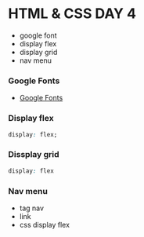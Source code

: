 # HTML & CSS DAY 4

- google font
- display flex
- display grid
- nav menu

### Google Fonts

- [Google Fonts](https://fonts.google.com/)

### Display flex

```css
display: flex;
```


### Dissplay grid

```css
display: flex
```

### Nav menu
- tag nav
- link
- css display flex